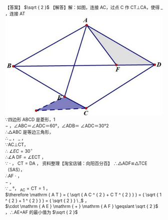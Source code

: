 【答案】 $\sqrt { 2 }$
【解答】解：如图，连接 AC，过点 C 作 CT⊥CA，使得 $\_$ ，连接 AT
![](<../../qs_image_DB/专题2-6__逆等线之乾坤大挪移（解析版）/2cb4deff08c45297c770d72c87825bf025b6f0df725f15c69f89002a3eab2865.jpg>)
∵四边形 ABCD 是菱形，1  
$-$ ，∠ABC＝∠ADC＝60°，∠ADB＝ ∠ADC＝30°2  
∴△ABC 是等边三角形，  
∴ $\_$ ， $\_$ ，  
∵AC⊥CT，  
∴ $\angle E C = 3 0 ^ { \circ }$   
∴∠A $\mathrm { D F } = \angle \mathrm { E C T }$ ，  
∵ $\cdot$ ， $\mathrm { C T } { = } \mathrm { D A }$ ，
资料整理【淘宝店铺：向阳百分百】
∴△ADF≌△TCE（SAS），  
∴AF $\cdot$ ，  
$-$ ，  
∵ $\_$ °， $_ { \mathrm { A C } } { = } { \mathrm { C T } } { = } 1$ ，  
$\therefore \mathrm { A T } = { \sqrt { A C ^ { 2 } + C T ^ { 2 } } } = { \sqrt { 1 ^ { 2 } + 1 ^ { 2 } } } = { \sqrt { 2 } } \ ,$ ，  
$\cdot \mathrm { A E } \mathrm { + } \mathrm { A F } \geqslant \sqrt { 2 }$ ，∴AE+AF 的最小值为 $\sqrt { 2 }$
